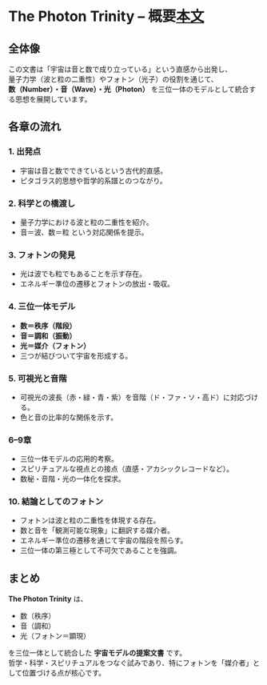 # The Photon Trinity – 概要[本文](the_photon_trinity.md)

## 全体像
この文書は「宇宙は音と数で成り立っている」という直感から出発し、  
量子力学（波と粒の二重性）やフォトン（光子）の役割を通じて、  
**数（Number）・音（Wave）・光（Photon）** を三位一体のモデルとして統合する思想を展開しています。  

## 各章の流れ

### 1. 出発点
- 宇宙は音と数でできているという古代的直感。  
- ピタゴラス的思想や哲学的系譜とのつながり。  

### 2. 科学との橋渡し
- 量子力学における波と粒の二重性を紹介。  
- 音＝波、数＝粒 という対応関係を提示。  

### 3. フォトンの発見
- 光は波でも粒でもあることを示す存在。  
- エネルギー準位の遷移とフォトンの放出・吸収。  

### 4. 三位一体モデル
- **数＝秩序（階段）**  
- **音＝調和（振動）**  
- **光＝媒介（フォトン）**  
- 三つが結びついて宇宙を形成する。  

### 5. 可視光と音階
- 可視光の波長（赤・緑・青・紫）を音階（ド・ファ・ソ・高ド）に対応づける。  
- 色と音の比率的な関係を示す。  

### 6–9章
- 三位一体モデルの応用的考察。  
- スピリチュアルな視点との接点（直感・アカシックレコードなど）。  
- 数秘・音階・光の一体化を探求。  

### 10. 結論としてのフォトン
- フォトンは波と粒の二重性を体現する存在。  
- 数と音を「観測可能な現象」に翻訳する媒介者。  
- エネルギー準位の遷移を通じて宇宙の階段を照らす。  
- 三位一体の第三極として不可欠であることを強調。  

## まとめ
**The Photon Trinity** は、  
- 数（秩序）  
- 音（調和）  
- 光（フォトン＝顕現）  

を三位一体として統合した **宇宙モデルの提案文書** です。  
哲学・科学・スピリチュアルをつなぐ試みであり、特にフォトンを「媒介者」として位置づける点が核心です。

